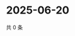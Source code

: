 # 2025-06-20

共 0 条

<!-- BEGIN ZHIHUQUESTIONS -->
<!-- 最后更新时间 Fri Jun 20 2025 21:25:30 GMT+0800 (China Standard Time) -->

<!-- END ZHIHUQUESTIONS -->
